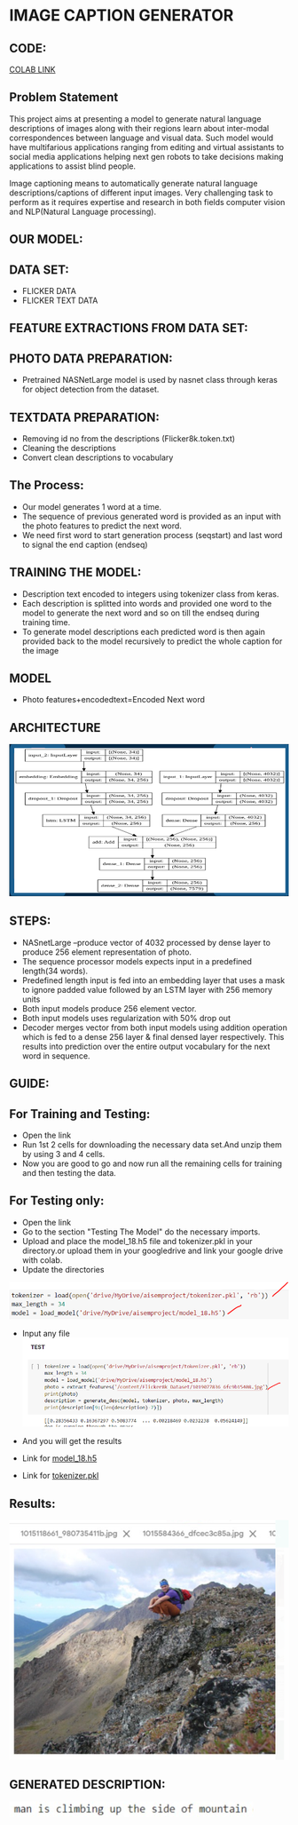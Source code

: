 # IMAGE CAPTION GENERATOR

## CODE:

<a href="https://colab.research.google.com/drive/1tF6PIko-aKj1KsUBZ4KLaVsORQI0HuCa?usp=sharing" target='_blank'> COLAB LINK </a>

## Problem Statement

This project aims at presenting a model to generate natural language descriptions of images along with  their regions learn about inter-modal correspondences between language and visual data. Such model would have multifarious applications ranging from editing and virtual assistants to social media applications helping next gen robots to take decisions making  applications to assist blind people.

Image captioning means to automatically generate natural language descriptions/captions of different input images.
Very challenging task to perform as it requires expertise and research in both fields computer vision and NLP(Natural Language processing).

## OUR MODEL:
## DATA SET:
* FLICKER DATA
* FLICKER TEXT DATA

## FEATURE EXTRACTIONS FROM DATA SET:
## PHOTO DATA PREPARATION:

* Pretrained NASNetLarge model is used by  nasnet class through keras for object  detection from the dataset.

## TEXTDATA PREPARATION:
* Removing id no from the descriptions (Flicker8k.token.txt) 
* Cleaning the descriptions
* Convert clean descriptions to vocabulary

## The Process:
* Our model generates 1 word at a time.
* The sequence of previous generated word is provided as an input with the photo features to predict the next word.
* We need first word to start generation process (seqstart) and last word to signal the end caption (endseq)

## TRAINING THE MODEL:
* Description text encoded to integers using tokenizer class from keras.
* Each description is splitted into words and provided one word to the model to generate the next word and so on till the endseq during training time.
* To generate model descriptions each predicted word is then again provided back to the model recursively to predict the whole caption for the image

## MODEL
* Photo features+encodedtext=Encoded Next word

## ARCHITECTURE
![Screenshot (1)](images/Picture1.png)

## STEPS:
* NASnetLarge –produce vector of 4032 processed by dense layer to produce 256 element representation of photo.
* The sequence processor models expects input in a predefined length(34 words).
* Predefined length input is fed into an embedding layer that uses a mask to ignore padded value followed by an LSTM layer with 256 memory units
* Both input models produce 256 element vector.
* Both input models uses regularization with 50% drop out
* Decoder merges vector from both input models using addition operation which is fed to a dense 256 layer & final densed layer respectively. This results into prediction over the entire output vocabulary for the next word in sequence.



## GUIDE:
## For Training and Testing:
* Open the link
* Run 1st 2 cells for downloading the necessary data set.And unzip them by using 3 and 4 cells.
* Now you are good to go and now run all the remaining cells for training and then testing the data.

## For Testing only:
* Open the link 
* Go to the section "Testing The Model" do the necessary imports.
* Upload and place the model_18.h5 file and tokenizer.pkl in your directory.or upload them in your googledrive and link your google drive with colab.
* Update the directories

![Screenshot (2)](images/Picture2.png)

* Input any file
![Screenshot (3)](images/Picture3.png)

* And you will get the results


* Link for <a href="https://drive.google.com/file/d/1pXAjZe2yQAq6fG_XIsI6V8X7L6aeXuIi/view?usp=sharing" target='_blank'> model_18.h5 </a>
* Link for <a href="https://drive.google.com/file/d/1pXAjZe2yQAq6fG_XIsI6V8X7L6aeXuIi/view?usp=sharing" target='_blank'> tokenizer.pkl </a>

## Results:

![Screenshot (4)](images/Picture4.png)


## GENERATED DESCRIPTION:


![Screenshot (5)](images/Picture5.png)


